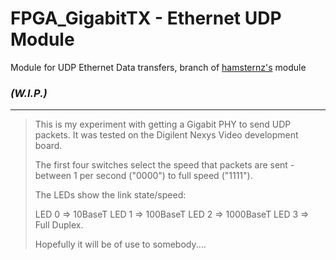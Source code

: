 # FPGA_GigabitTX - Ethernet UDP Module

Module for UDP Ethernet Data transfers, branch of [hamsternz's](https://github.com/hamsternz) module

### ***(W.I.P.)***

---

> This is my experiment with getting a Gigabit PHY to send UDP packets. It was 
> tested on the Digilent Nexys Video development board.
> 
> The first four switches select the speed that packets are sent - between 1 per second
> ("0000") to full speed ("1111").
> 
> The LEDs show the link state/speed:
> 
> LED 0 => 10BaseT
> LED 1 => 100BaseT
> LED 2 => 1000BaseT
> LED 3 => Full Duplex.
> 
> Hopefully it will be of use to somebody....